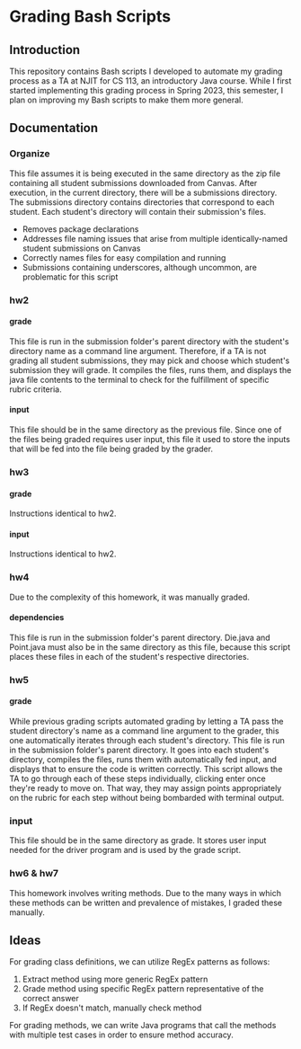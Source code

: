 # Grading Bash Scripts
## Introduction
This repository contains Bash scripts I developed to automate my grading process as a TA at NJIT for CS 113, an introductory Java course. While I first started implementing this grading process in Spring 2023, this semester, I plan on improving my Bash scripts to make them more general.
## Documentation
### Organize
This file assumes it is being executed in the same directory as the zip file containing all student submissions downloaded from Canvas. After execution, in the current directory, there will be a submissions directory. The submissions directory contains directories that correspond to each student. Each student's directory will contain their submission's files.
- Removes package declarations
- Addresses file naming issues that arise from multiple identically-named student submissions on Canvas
- Correctly names files for easy compilation and running
- Submissions containing underscores, although uncommon, are problematic for this script
### hw2
#### grade
This file is run in the submission folder's parent directory with the student's directory name as a command line argument. Therefore, if a TA is not grading all student submissions, they may pick and choose which student's submission they will grade. It compiles the files, runs them, and displays the java file contents to the terminal to check for the fulfillment of specific rubric criteria.
#### input
This file should be in the same directory as the previous file. Since one of the files being graded requires user input, this file it used to store the inputs that will be fed into the file being graded by the grader.
### hw3
#### grade
Instructions identical to hw2.
#### input
Instructions identical to hw2.
### hw4
Due to the complexity of this homework, it was manually graded.
#### dependencies
This file is run in the submission folder's parent directory. Die.java and Point.java must also be in the same directory as this file, because this script places these files in each of the student's respective directories.
### hw5
#### grade
While previous grading scripts automated grading by letting a TA pass the student directory's name as a command line argument to the grader, this one automatically iterates through each student's directory. This file is run in the submission folder's parent directory. It goes into each student's directory, compiles the files, runs them with automatically fed input, and displays that to ensure the code is written correctly. This script allows the TA to go through each of these steps individually, clicking enter once they're ready to move on. That way, they may assign points appropriately on the rubric for each step without being bombarded with terminal output.
### input
This file should be in the same directory as grade. It stores user input needed for the driver program and is used by the grade script.
### hw6 & hw7
This homework involves writing methods. Due to the many ways in which these methods can be written and prevalence of mistakes, I graded these manually.
## Ideas
For grading class definitions, we can utilize RegEx patterns as follows:
1. Extract method using more generic RegEx pattern
2. Grade method using specific RegEx pattern representative of the correct answer
3. If RegEx doesn't match, manually check method

For grading methods, we can write Java programs that call the methods with multiple test cases in order to ensure method accuracy.
